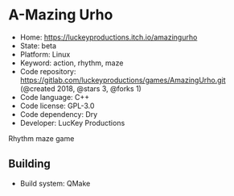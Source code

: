 # A-Mazing Urho

- Home: https://luckeyproductions.itch.io/amazingurho
- State: beta
- Platform: Linux
- Keyword: action, rhythm, maze
- Code repository: https://gitlab.com/luckeyproductions/games/AmazingUrho.git (@created 2018, @stars 3, @forks 1)
- Code language: C++
- Code license: GPL-3.0
- Code dependency: Dry
- Developer: LucKey Productions

Rhythm maze game

## Building

- Build system: QMake
